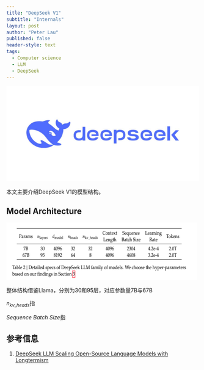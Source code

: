 ```yaml
---
title: "DeepSeek V1"
subtitle: "Internals"
layout: post
author: "Peter Lau"
published: false
header-style: text
tags:
  - Computer science
  - LLM
  - DeepSeek
---
```



<div>
  <img class="shadow" src="/img/deepseek/DeepSeek-Logo.jpg" width="800" height="250" alt="Transformer Architecture">
</div>


本文主要介绍DeepSeek V1的模型结构。

## Model Architecture

<div>
  <img class="shadow" src="/img/deepseek/deepseek_llm.png" width="500" height="150" alt="Transformer Architecture">
</div>

整体结构借鉴Llama，分别为30和95层，对应参数量7B与67B

$n_{kv\_heads}$指

*Sequence Batch Size*指



## 参考信息

1. [DeepSeek LLM Scaling Open-Source Language Models with Longtermism](https://arxiv.org/pdf/2401.02954)
